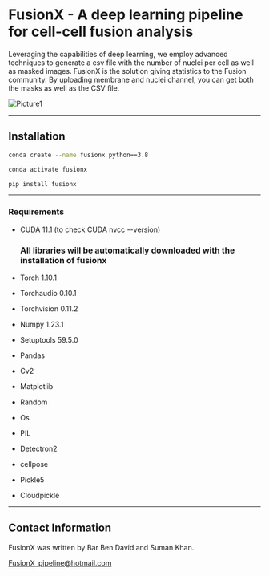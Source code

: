 # FusionX - A deep learning pipeline for cell-cell fusion analysis
Leveraging the capabilities of deep learning, we employ advanced techniques to generate a csv file with the number of nuclei per cell as well as masked images.
FusionX is the solution giving statistics to the Fusion community.
By uploading membrane and nuclei channel, you can get both the masks as well as the CSV file.

![Picture1](https://github.com/fusionxpipeline/FusionX/assets/153498022/7300832e-27e0-4f03-82da-045aeae2c997)

---------
## Installation
```bash
conda create --name fusionx python==3.8
```
```bash
conda activate fusionx
```
```bash
pip install fusionx
```
---------
### Requirements
* CUDA 11.1 (to check CUDA nvcc --version)

  ### All libraries will be automatically downloaded with the installation of fusionx
* Torch 1.10.1
* Torchaudio 0.10.1
* Torchvision 0.11.2
* Numpy 1.23.1
* Setuptools 59.5.0
* Pandas
* Cv2
* Matplotlib
* Random
*  Os
*  PIL
*  Detectron2
*  cellpose
*  Pickle5
*  Cloudpickle
---------

## Contact Information

FusionX was written by Bar Ben David and Suman Khan.

FusionX_pipeline@hotmail.com
